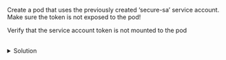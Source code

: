 Create a pod that uses the previously created ‘secure-sa’ service account. Make sure the token is not exposed to the pod!

Verify that the service account token is not mounted to the pod

<br>
<details><summary>Solution</summary>
<br>

Create the YAML for a pod named `secure-pod` specifying the service account name
```bash
# create the YAML for a pod named 'secure-pod' by using kubectl with the '--dry-run=client' option, output to YAML and saved to a file 'pod.yaml'
cat <<EOF | kubectl apply -f -
apiVersion: v1
kind: Pod
metadata:
  name: secure-pod
spec:
  serviceAccountName: secure-sa
  containers:
  - image: nginx
    name: secure-pod
EOF


```{{exec}}

List the pods in the default namespace, waiting for the pod to appear as running
```bash
# list the pods in the default namespace and wait until the pod is running
kubectl -n default get po
```{{exec}}

Verify that the service account token is NOT mounted to the pod
```bash
# get a shell to the pod and output the token (if mounted)
kubectl exec secure-pod -- cat /var/run/secrets/kubernetes.io/serviceaccount/token
```{{exec}}

You should get the following, indidcating that the service account token was not mounted
```plaintext
controlplane $ kubectl exec secure-pod -- cat /var/run/secrets/kubernetes.io/serviceaccount/token
cat: /var/run/secrets/kubernetes.io/serviceaccount/token: No such file or directory
command terminated with exit code 1
```

</details>